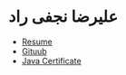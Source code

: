 # علیرضا نجفی راد
- [Resume](https://najafi90.github.io/CV/)
- [Gituub](https://github.com/najafi90)
- [Java Certificate](https://www.sololearn.com/Certificate/1068-10291110/pdf/)

